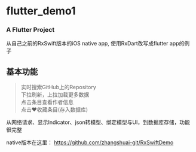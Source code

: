 # flutter_demo1

### A Flutter Project

从自己之前的RxSwift版本的iOS native app, 使用RxDart改写成flutter app的例子


## 基本功能

> 实时搜索GitHub上的Repository  
> 下拉刷新，上拉加载更多数据   
> 点击条目查看作者信息  
> 点击❤️收藏条目(存入数据库)  



从网络请求、显示Indicator、json转模型、绑定模型与UI，到数据库存储，功能很完整

native版本在这里： https://github.com/zhangshuai-git/RxSwiftDemo
